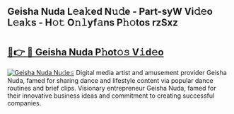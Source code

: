 ## Geisha Nuda L𝚎a𝚔ed N𝚞𝚍e - Part-syW Vi𝚍𝚎o L𝚎a𝚔s - H𝚘𝚝 O𝚗𝚕yf𝚊ns P𝚑𝚘tos rzSxz

# <h2><a href="http://kf5w9v.oniu.top/?m=Geisha+Nuda">🔗👉 🔴 Geisha Nuda P𝚑ot𝚘𝚜 V𝚒d𝚎o</a></h2>

[![Geisha Nuda Nu𝚍e𝚜](https://i.imgur.com/0qMVB7G.gif)](http://kf5w9v.oniu.top/?m=Geisha+Nuda)
Digital media artist and amusement provider Geisha Nuda, famed for sharing dance and lifestyle content via popular dance routines and brief clips. Visionary entrepreneur Geisha Nuda, famed for their innovative business ideas and commitment to creating successful companies.  
